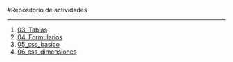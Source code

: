 #Repositorio de actividades
***
1. [03. Tablas](/03_listas/index.html)
2. [04. Formularios](/04_formularios/index.html)
3. [05_css_basico](/05_css_basico/index.html)
4. [06_css_dimensiones](/06_css_dimensiones/index.html)
   
  
